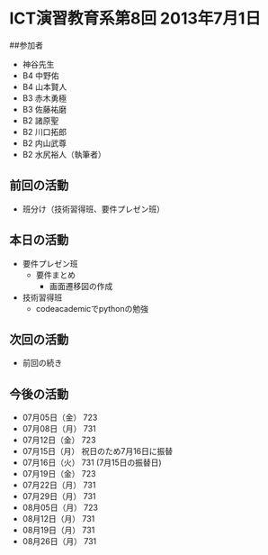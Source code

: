 # ICT演習教育系第8回 2013年7月1日

##参加者
- 神谷先生
- B4 中野佑
- B4 山本賢人
- B3 赤木勇極
- B3 佐藤祐磨
- B2 諸原聖
- B2 川口拓郎
- B2 内山武尊
- B2 水尻裕人（執筆者）

## 前回の活動
- 班分け（技術習得班、要件プレゼン班）

## 本日の活動
- 要件プレゼン班
  - 要件まとめ
	- 画面遷移図の作成
- 技術習得班
	- codeacademicでpythonの勉強
## 次回の活動
- 前回の続き
## 今後の活動
- 07月05日（金） 723
- 07月08日（月） 731
- 07月12日（金） 723
- 07月15日（月） 祝日のため7月16日に振替
- 07月16日（火） 731 (7月15日の振替日)
- 07月19日（金） 723
- 07月22日（月） 731
- 07月29日（月） 731
- 08月05日（月） 723
- 08月12日（月） 731
- 08月19日（月） 731
- 08月26日（月） 731
